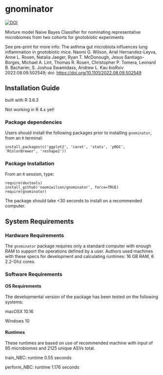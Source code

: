 gnominator
==============================
[![DOI](https://zenodo.org/badge/366433171.svg)](https://zenodo.org/badge/latestdoi/366433171)

Mixture model Naive Bayes Classifier for nominating representative microbiomes from two cohorts for gnotobiotic experiments

See pre-print for more info: 
The asthma gut microbiota influences lung inflammation in gnotobiotic mice. 
Naomi G. Wilson, Ariel Hernandez-Leyva, Anne L. Rosen, Natalia Jaeger, Ryan T. McDonough, Jesus Santiago-Borges, Michael A. Lint, Thomas R. Rosen, Christopher P. Tomera, Leonard B. Bacharier, S. Joshua Swamidass, Andrew L. Kau
bioRxiv 2022.08.09.502549; doi: https://doi.org/10.1101/2022.08.09.502549

## Installation Guide

built with R 3.6.3

Not working in R 4.x yet!

### Package dependencies

Users should install the following packages prior to installing `gnominator`, from an `R` terminal:

```
install.packages(c('ggplot2', 'caret', 'stats', 'pROC', 'RColorBrewer', 'reshape2'))
```

### Package Installation

From an `R` session, type:

```
require(devtools)
install_github('naomiwilson/gnominator', force=TRUE)
require(gnominator)
```

The package should take <30 seconds to install on a recommended computer. 

## System Requirements

### Hardware Requirements

The `gnominator` package requires only a standard computer with enough RAM to support the operations defined by a user. Authors used machines with these specs for development and calculating runtimes: 16 GB RAM, 6 2.2-Ghz cores.

### Software Requirements

#### OS Requirements

The developmental version of the package has been tested on the following systems:

macOSX 10.16

Windows 10

#### Runtimes
These runtimes are based on use of recommended machine with input of 95 microbiomes and 2125 unique ASVs total.

train_NBC: runtime 0.55 seconds

perform_NBC: runtime 1.176 seconds

